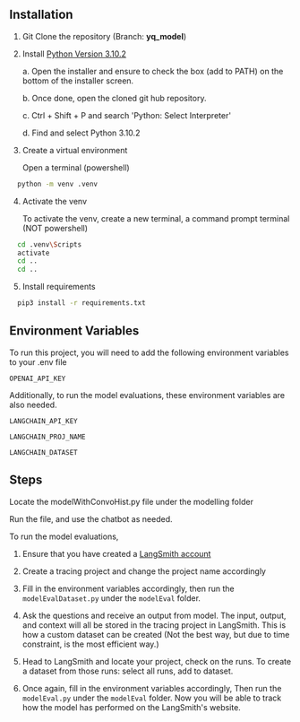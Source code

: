 
## Installation

1. Git Clone the repository (Branch: **yq_model**)

2. Install [Python Version 3.10.2](https://www.python.org/downloads/release/python-3102/)

      a. Open the installer and ensure to check the box (add to PATH) on the bottom of the installer screen.

      b.	Once done, open the cloned git hub repository.

      c.	Ctrl + Shift + P and search 'Python: Select Interpreter'
  
      d.	Find and select Python 3.10.2 


3. Create a virtual environment

   Open a terminal (powershell)
   
```bash
  python -m venv .venv
```

4. Activate the venv

   To activate the venv, create a new terminal, a command prompt terminal (NOT powershell)
      
```bash
  cd .venv\Scripts
  activate
  cd ..
  cd ..
```

5. Install requirements

```bash
  pip3 install -r requirements.txt
```


    
## Environment Variables

To run this project, you will need to add the following environment variables to your .env file

`OPENAI_API_KEY`

Additionally, to run the model evaluations, these environment variables are also needed.

`LANGCHAIN_API_KEY`

`LANGCHAIN_PROJ_NAME`

`LANGCHAIN_DATASET`


## Steps

Locate the modelWithConvoHist.py file under the modelling folder

Run the file, and use the chatbot as needed.

To run the model evaluations,

1. Ensure that you have created a [LangSmith account](https://www.langchain.com/langsmith)

2. Create a tracing project and change the project name accordingly

3. Fill in the environment variables accordingly, then run the `modelEvalDataset.py` under the `modelEval` folder.

4. Ask the questions and receive an output from model. The input, output, and context will all be stored in the tracing project in LangSmith. This is how a custom dataset can be created (Not the best way, but due to time constraint, is the most efficient way.)

5. Head to LangSmith and locate your project, check on the runs. To create a dataset from those runs: select all runs, add to dataset.

6. Once again, fill in the environment variables accordingly, Then run the `modelEval.py` under the `modelEval` folder. Now you will be able to track how the model has performed on the LangSmith's website.
